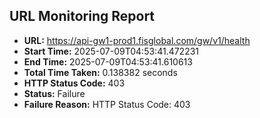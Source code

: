 ## URL Monitoring Report

- **URL:** https://api-gw1-prod1.fisglobal.com/gw/v1/health
- **Start Time:** 2025-07-09T04:53:41.472231
- **End Time:** 2025-07-09T04:53:41.610613
- **Total Time Taken:** 0.138382 seconds
- **HTTP Status Code:** 403
- **Status:** Failure
- **Failure Reason:** HTTP Status Code: 403
